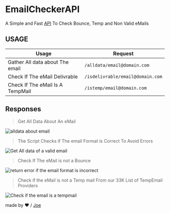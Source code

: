 # EmailCheckerAPI
A Simple and Fast [API](https://nobounce.herokuapp.com/) To Check Bounce, Temp and Non Valid eMails 
## USAGE

| Usage  | Request |
|--|--|
Gather All data about The email | `/alldata/email@domain.com` 
Check If The eMail Delivrable | `/isdelivrable/email@domain.com` 
Check If The eMail Is A TempMail |`/istemp/email@domain.com`  

## Responses

> Get All Data About An eMail 

![alldata about email](https://i.ibb.co/1L166Mh/1alldata.png)

> The Script Checks if The email Format is Correct To Avoid Errors 

![Get All data of a valid email](https://i.ibb.co/s2rkRbg/1alldatawrong.png)

> Check If The eMail is not a Bounce

![return error if the email format is incorrect](https://i.ibb.co/kmZtFZG/2isdelivrable.png)

> Check if the eMail is not a Temp mail From our 33K List of TempEmail Providers 

![Check if the email is a tempmail](https://i.ibb.co/Jt0rr38/istemptrue.png)


made by ❤ / [Joe](https://github.com/joevenner) 
